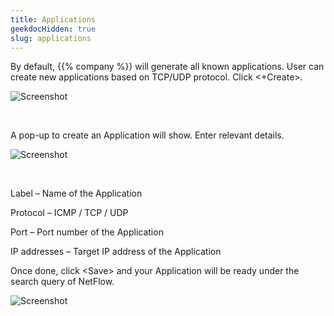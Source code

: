 ```yaml
---
title: Applications
geekdocHidden: true
slug: applications
---
```


By default, {{% company %}} will generate all known applications. User can create new applications based on TCP/UDP protocol. Click <+Create>. 

![Screenshot](/cloud_vista/netflow/images/settings1.png)

&nbsp;

A pop-up to create an Application will show. Enter relevant details.

![Screenshot](/cloud_vista/netflow/images/settings2.png)

&nbsp;

Label – Name of the Application

Protocol – ICMP / TCP / UDP

Port – Port number of the Application

IP addresses – Target IP address of the Application

Once done, click \<Save> and your Application will be ready under the search query of NetFlow.

![Screenshot](/cloud_vista/netflow/images/settings3.png)
